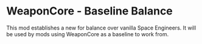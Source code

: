 # WeaponCore - Baseline Balance
This mod establishes a new for balance over vanilla Space Engineers. It will be used by mods using WeaponCore as a baseline to work from.